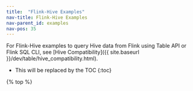 ```yaml
---
title:  "Flink-Hive Examples"
nav-title: Flink-Hive Examples
nav-parent_id: examples
nav-pos: 35
---
```

<!--
Licensed to the Apache Software Foundation (ASF) under one
or more contributor license agreements.  See the NOTICE file
distributed with this work for additional information
regarding copyright ownership.  The ASF licenses this file
to you under the Apache License, Version 2.0 (the
"License"); you may not use this file except in compliance
with the License.  You may obtain a copy of the License at

  http://www.apache.org/licenses/LICENSE-2.0

Unless required by applicable law or agreed to in writing,
software distributed under the License is distributed on an
"AS IS" BASIS, WITHOUT WARRANTIES OR CONDITIONS OF ANY
KIND, either express or implied.  See the License for the
specific language governing permissions and limitations
under the License.
-->

For Flink-Hive examples to query Hive data from Flink using Table API or Flink SQL CLI, see [Hive Compatibility]({{ site.baseurl }}/dev/table/hive_compatibility.html).

* This will be replaced by the TOC
{:toc}

{% top %}
